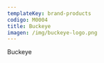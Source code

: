 ```yaml
---
templateKey: brand-products
codigo: M0004
title: Buckeye
imagen: /img/buckeye-logo.png
---
```

Buckeye
